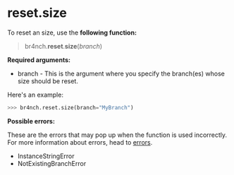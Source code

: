 # reset.size

To reset an size, use the **following function:**

> br4nch.**reset**.**size**(*branch*)

**Required arguments:**

- branch - This is the argument where you specify the branch(es) whose size should be reset.

Here's an example:

```python
>>> br4nch.reset.size(branch="MyBranch")
```

**Possible errors:**

These are the errors that may pop up when the function is used incorrectly. For more information about errors, head to [errors](../../guides/errors.md).

- InstanceStringError
- NotExistingBranchError

